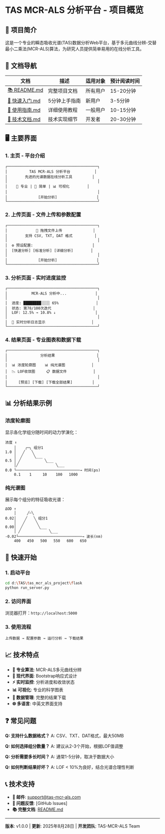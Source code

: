 # TAS MCR-ALS 分析平台 - 项目概览

## 🎯 项目简介
这是一个专业的瞬态吸收光谱(TAS)数据分析Web平台，基于多元曲线分辨-交替最小二乘法(MCR-ALS)算法，为研究人员提供简单易用的在线分析工具。

## 📁 文档导航

| 文档 | 描述 | 适用对象 | 预计阅读时间 |
|------|------|----------|-------------|
| [📚 README.md](README.md) | 完整项目文档 | 所有用户 | 15-20分钟 |
| [🚀 快速入门.md](docs/快速入门.md) | 5分钟上手指南 | 新用户 | 3-5分钟 |
| [📖 使用指南.md](docs/使用指南.md) | 详细使用教程 | 一般用户 | 10-15分钟 |
| [🔧 技术文档.md](docs/技术文档.md) | 技术实现细节 | 开发者 | 20-30分钟 |

## 🖥️ 主要界面

### 1. 主页 - 平台介绍
```
┌─────────────────────────────────────────┐
│          TAS MCR-ALS 分析平台           │
│        先进的光谱数据在线分析工具         │
│                                         │
│    🔬 专业 | 🚀 简单 | 📊 可视化        │
│                                         │
│              [开始分析]                  │
└─────────────────────────────────────────┘
```

### 2. 上传页面 - 文件上传和参数配置
```
┌─────────────────────────────────────────┐
│             📁 拖拽文件上传              │
│        支持 CSV, TXT, DAT 格式          │
│                                         │
│  ⚙️ 预设配置:                           │
│  [快速分析] [标准分析] [详细分析]        │
│                                         │
│              [开始分析]                  │
└─────────────────────────────────────────┘
```

### 3. 分析页面 - 实时进度监控
```
┌─────────────────────────────────────────┐
│           MCR-ALS 分析中...             │
│                                         │
│  进度: ████████░░░░ 65%                 │
│  状态: 第78/100次迭代                   │
│  LOF: 12.5% → 10.8% ↓                  │
│                                         │
│  📝 实时分析日志显示                     │
└─────────────────────────────────────────┘
```

### 4. 结果页面 - 专业图表和数据下载
```
┌─────────────────────────────────────────┐
│               分析结果                   │
│                                         │
│  📊 浓度轮廓图    📊 纯光谱图            │
│  📉 LOF收敛图     📋 数据文件            │
│                                         │
│     [预览] [下载] [下载全部结果]         │
└─────────────────────────────────────────┘
```

## 📊 分析结果示例

### 浓度轮廓图
显示各化学组分随时间的动力学演化：
```
浓度 ↑
    │    ╭─╮ 组分1
1.0 │   ╱   ╲
    │  ╱     ╲___
0.5 │ ╱           ╲___
    │╱                 ╲___
0.0 └─────────────────────────────→ 时间(ps)
    0.1    1     10    100   1000
```

### 纯光谱图
展示每个组分的特征吸收光谱：
```
ΔOD ↑
    │     ╱─╲
0.02│    ╱   ╲ 组分1
    │   ╱     ╲
0.00│  ╱       ╲___
    │ ╱             ╲___
-0.02└─────────────────────────────→ 波长(nm)
    400   450   500   550   600   650
```

## 🚀 快速开始

### 1. 启动平台
```bash
cd d:\TAS\tas_mcr_als_project\flask
python run_server.py
```

### 2. 访问界面
浏览器打开：`http://localhost:5000`

### 3. 使用流程
```
上传数据 → 配置参数 → 运行分析 → 下载结果
```

## 📈 技术特点

- **🔬 专业算法**: MCR-ALS多元曲线分辨
- **🎨 现代界面**: Bootstrap响应式设计
- **⚡ 实时监控**: 分析进度和收敛状态
- **📊 可视化**: 专业的科学图表
- **💾 数据管理**: 完整的结果下载
- **🌐 多语言**: 中英文界面支持

## ❓ 常见问题

**Q: 支持什么数据格式？**
A: CSV、TXT、DAT格式，最大50MB

**Q: 如何选择组分数量？**
A: 建议从2-3个开始，根据LOF值调整

**Q: 分析需要多长时间？**
A: 通常1-5分钟，取决于数据大小

**Q: 如何判断结果好坏？**
A: LOF < 10%为良好，结合光谱合理性判断

## 📞 技术支持

- **📧 邮件**: support@tas-mcr-als.com
- **🐛 问题反馈**: [GitHub Issues]
- **📚 完整文档**: [README.md](README.md)

---

**版本**: v1.0.0 | **更新**: 2025年8月28日 | **开发团队**: TAS-MCR-ALS Team
